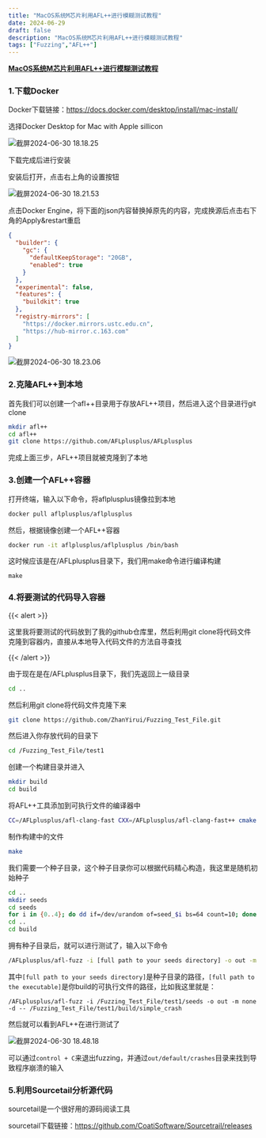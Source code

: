```yaml
---
title: "MacOS系统M芯片利用AFL++进行模糊测试教程"
date: 2024-06-29
draft: false
description: "MacOS系统M芯片利用AFL++进行模糊测试教程"
tags: ["Fuzzing","AFL++"]
---
```

<u>**MacOS系统M芯片利用AFL++进行模糊测试教程**</u>



### 1.下载Docker

Docker下载链接：https://docs.docker.com/desktop/install/mac-install/

选择Docker Desktop for Mac with Apple sillicon

![截屏2024-06-30 18.18.25](https://p.ipic.vip/pzsphe.png)

下载完成后进行安装

安装后打开，点击右上角的设置按钮

![截屏2024-06-30 18.21.53](https://p.ipic.vip/6l8r0k.png)

点击Docker Engine，将下面的json内容替换掉原先的内容，完成换源后点击右下角的Apply&restart重启

```json
{
  "builder": {
    "gc": {
      "defaultKeepStorage": "20GB",
      "enabled": true
    }
  },
  "experimental": false,
  "features": {
    "buildkit": true
  },
  "registry-mirrors": [
    "https://docker.mirrors.ustc.edu.cn",
    "https://hub-mirror.c.163.com"
  ]
}
```

![截屏2024-06-30 18.23.06](https://p.ipic.vip/jc4cci.png)



### 2.克隆AFL++到本地

首先我们可以创建一个afl++目录用于存放AFL++项目，然后进入这个目录进行git clone

```bash
mkdir afl++
cd afl++
git clone https://github.com/AFLplusplus/AFLplusplus
```

完成上面三步，AFL++项目就被克隆到了本地



### 3.创建一个AFL++容器

打开终端，输入以下命令，将aflplusplus镜像拉到本地

```bash
docker pull aflplusplus/aflplusplus
```

然后，根据镜像创建一个AFL++容器

```bash
docker run -it aflplusplus/aflplusplus /bin/bash
```

这时候应该是在/AFLplusplus目录下，我们用make命令进行编译构建

```
make
```



### 4.将要测试的代码导入容器

{{< alert >}}

这里我将要测试的代码放到了我的github仓库里，然后利用git clone将代码文件克隆到容器内，直接从本地导入代码文件的方法自寻查找

{{< /alert >}}

由于现在是在/AFLplusplus目录下，我们先返回上一级目录

```bash
cd ..
```

然后利用git clone将代码文件克隆下来

```bash
git clone https://github.com/ZhanYirui/Fuzzing_Test_File.git
```

然后进入你存放代码的目录下

```bash
cd /Fuzzing_Test_File/test1
```

创建一个构建目录并进入

```bash
mkdir build
cd build
```

将AFL++工具添加到可执行文件的编译器中

```bash
CC=/AFLplusplus/afl-clang-fast CXX=/AFLplusplus/afl-clang-fast++ cmake ..
```

制作构建中的文件

```bash
make
```

我们需要一个种子目录，这个种子目录你可以根据代码精心构造，我这里是随机初始种子

```bash
cd ..
mkdir seeds
cd seeds
for i in {0..4}; do dd if=/dev/urandom of=seed_$i bs=64 count=10; done
cd ..
cd build
```

拥有种子目录后，就可以进行测试了，输入以下命令

```bash
/AFLplusplus/afl-fuzz -i [full path to your seeds directory] -o out -m none -d -- [full path to the executable]
```

其中`[full path to your seeds directory]`是种子目录的路径，`[full path to the executable]`是你build的可执行文件的路径，比如我这里就是：

```
/AFLplusplus/afl-fuzz -i /Fuzzing_Test_File/test1/seeds -o out -m none -d -- /Fuzzing_Test_File/test1/build/simple_crash
```

然后就可以看到AFL++在进行测试了

![截屏2024-06-30 18.48.18](https://p.ipic.vip/fvpssv.png)

可以通过`control + C`来退出fuzzing，并通过`out/default/crashes`目录来找到导致程序崩溃的输入



### 5.利用Sourcetail分析源代码

sourcetail是一个很好用的源码阅读工具

sourcetail下载链接：https://github.com/CoatiSoftware/Sourcetrail/releases


